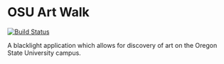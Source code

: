 OSU Art Walk
============
[![Build
Status](https://travis-ci.org/osulp/OSU-Art-Walk.svg?branch=master)](https://travis-ci.org/osulp/OSU-Art-Walk)

A blacklight application which allows for discovery of art on the Oregon State
University campus.
